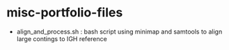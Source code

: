 # misc-portfolio-files
* align_and_process.sh : bash script using minimap and samtools to align large contings to IGH reference
